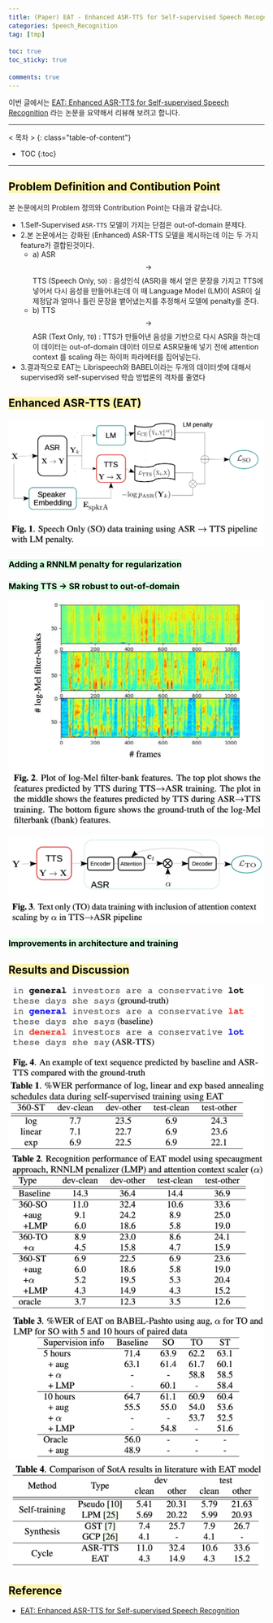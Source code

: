 ```yaml
---
title: (Paper) EAT - Enhanced ASR-TTS for Self-supervised Speech Recognition
categories: Speech_Recognition
tag: [tmp]

toc: true
toc_sticky: true

comments: true
---
```



이번 글에서는 [EAT: Enhanced ASR-TTS for Self-supervised Speech Recognition](https://arxiv.org/pdf/2104.07474) 라는 논문을 요약해서 리뷰해 보려고 합니다. 


---
< 목차 >
{: class="table-of-content"}
* TOC
{:toc}
---


## <mark style='background-color: #fff5b1'> Problem Definition and Contibution Point </mark>

본 논문에서의 Problem 정의와 Contribution Point는 다음과 같습니다.

- 1.Self-Supervised `ASR-TTS` 모델이 가지는 단점은 out-of-domain 문제다. 
- 2.본 논문에서는 강화된 (Enhanced) ASR-TTS 모델을 제시하는데 이는 두 가지 feature가 결합된것이다.
  - a) ASR $$\rightarrow$$ TTS (Speech Only, `SO`) : 음성인식 (ASR)을 해서 얻은 문장을 가지고 TTS에 넣어서 다시 음성을 만들어내는데 이 때 Language Model (LM)이 ASR이 실제정답과 얼마나 틀린 문장을 뱉어냈는지를 추정해서 모델에 penalty를 준다.
  - b) TTS $$\rightarrow$$ ASR (Text Only, `TO`) : TTS가 만들어낸 음성을 기반으로 다시 ASR을 하는데 이 데이터는 out-of-domain 데이터 이므로 ASR모듈에 넣기 전에 attention context 를 scaling 하는 하이퍼 파라메터를 집어넣는다.
- 3.결과적으로 EAT는 Librispeech와 BABEL이라는 두개의 데이터셋에 대해서 supervised와 self-supervised 학습 방법론의 격차를 줄였다 



## <mark style='background-color: #fff5b1'> Enhanced ASR-TTS (EAT) </mark>

![eat_figure1](/assets/images/EAT/eat_figure1.png)



### <mark style='background-color: #dcffe4'> Adding a RNNLM penalty for regularization </mark>

### <mark style='background-color: #dcffe4'> Making TTS -> SR robust to out-of-domain </mark>

![eat_figure1](/assets/images/EAT/eat_figure2.png)

![eat_figure1](/assets/images/EAT/eat_figure3.png)

### <mark style='background-color: #dcffe4'> Improvements in architecture and training </mark>


## <mark style='background-color: #fff5b1'> Results and Discussion </mark>

![eat_table1](/assets/images/EAT/eat_table1.png)
![eat_table2](/assets/images/EAT/eat_table2.png)
![eat_table3](/assets/images/EAT/eat_table3.png)
![eat_table4](/assets/images/EAT/eat_table4.png)
![eat_table5](/assets/images/EAT/eat_table5.png)




## <mark style='background-color: #fff5b1'> Reference </mark>

- [EAT: Enhanced ASR-TTS for Self-supervised Speech Recognition](https://arxiv.org/pdf/2104.07474) 
